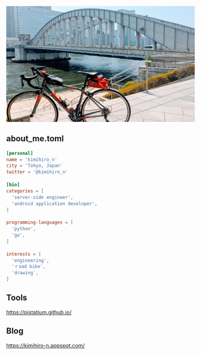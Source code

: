 <img src="https://raw.githubusercontent.com/pistatium/pistatium/master/IMG_20200815_111120.jpg">

## about_me.toml

```toml
[personal]
name = 'kimihiro_n'
city = 'Tokyo, Japan'
twitter = '@kimihiro_n'

[bio]
categories = [
  'server-side engineer',
  'android application developer',
]

programming-languages = [
  'python',
  'go',
]

interests = [
  'engineering',
  'ｒoad bike',
  'drawing`,
]
```

## Tools
https://pistatium.github.io/

## Blog
https://kimihiro-n.appspot.com/

